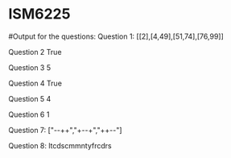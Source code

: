 # ISM6225


#Output for the questions:
Question 1:
[[2],[4,49],[51,74],[76,99]]


Question 2
True


Question 3
5


Question 4
True


Question 5
4


Question 6
1


Question 7:
["--++","+--+","++--"]


Question 8:
ltcdscmmntyfrcdrs
